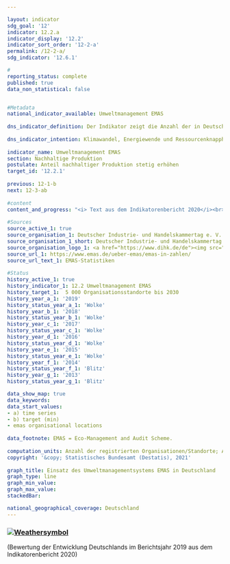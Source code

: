 ```yaml
---

layout: indicator    
sdg_goal: '12'    
indicator: 12.2.a    
indicator_display: '12.2'    
indicator_sort_order: '12-2-a'    
permalink: /12-2-a/    
sdg_indicator: '12.6.1'    

#    
reporting_status: complete    
published: true    
data_non_statistical: false    


#Metadata    
national_indicator_available: Umweltmanagement EMAS    
    
dns_indicator_definition: Der Indikator zeigt die Anzahl der in Deutschland für das Umweltmanagementsystem EMAS (Eco-Management and Audit Scheme) registrierten Standorte deutscher Organisationen.    
    
dns_indicator_intention: Klimawandel, Energiewende und Ressourcenknappheit stellen Unternehmen vor neue Herausforderungen mit der Folge, dass sie ihre betriebswirtschaftlichen Abläufe, Strukturen und Produkte entsprechend umwelt- und ressourcenschonend gestalten müssen. Das Umweltmanagementsystem EMAS bietet ein Konzept für einen systematischen betrieblichen Umweltschutz und ist mit dem Anspruch verbunden, die Umweltleistung des Organisationsstandortes stetig zu verbessern. Deshalb lautet das Ziel, bis zum Jahr 2030 insgesamt 5 000 Organisationsstandorte für das Umweltmanagement EMAS auszuweisen.    
    
indicator_name: Umweltmanagement EMAS    
section: Nachhaltige Produktion    
postulate: Anteil nachhaltiger Produktion stetig erhöhen    
target_id: '12.2.1'    
    
previous: 12-1-b    
next: 12-3-ab    
    
#content    
content_and_progress: "<i> Text aus dem Indikatorenbericht 2020</i><br><br>EMAS ist ein freiwilliges Instrument der Europäischen Union, das Organisationen jeder Größe und Branche dabei unterstützt, ihre Umweltleistung kontinuierlich zu verbessern. Eine EMAS-Zertifizierung impliziert nicht, dass eine Organisation oder ihre Produkte per se umweltfreundlicher als vergleichbare Organisationen bzw. Produkte sind. Mit EMAS ist eine Umweltberichtspflicht (sogenannte Umwelterklärung) verbunden. Diese beinhaltet die Berichterstattung zu den wesentlichen Umweltauswirkungen des betreffenden Unternehmens sowie die Datenbereitstellung zu den Themenfeldern Energie und Materialeffizienz, Emissionen, Wasser, Abfall und Flächenverbrauch/biologische Vielfalt. Die Umwelterklärung muss von den Organisationen jährlich – seit 2010 von kleinen und mittleren Unternehmen auf Antrag zweijährlich – aktualisiert werden. Die öffentliche Umwelterklärung sowie weitere interne Dokumente werden von unabhängigen, staatlich zugelassenen Umweltgutachterinnen und -gutachtern geprüft. Die Prüfung ist regelmäßig und dabei spätestens alle drei Jahre zu wiederholen. Organisationen, welche die Überprüfung erfolgreich bestehen und bei denen keine Umweltrechtsverstöße oder Beschwerden vorliegen, werden in das EMAS-Register eingetragen. Für die Qualitätssicherung ist der Umweltgutachterausschuss<sup>1</sup>  zuständig. EMAS-Organisationen und -Standorte werden durch die zuständige Industrie- und Handelskammer oder Handwerkskammer registriert und in einer öffentlich zugänglichen Datenbank beim Deutschen Industrie- und Handelskammertag gespeichert.<br><br>Methodisch ist zu beachten, dass im EMAS-Register die Anzahl der Registrierungen abgebildet wird. Teilnehmenden Organisationen steht es frei, unter einer Organisationsregistrierung mehrere Standorte aufzunehmen (Sammelregistrierung) oder Standorte einzeln registrieren zu lassen. Einige Organisationen haben zum Teil auch ihre ausländischen Standorte in Deutschland registrieren lassen oder ausländische Organisationen ihre deutschen Standorte. Diese befinden sich ebenfalls im EMAS-Register, sind jedoch bei der hier ausgewiesenen Anzahl der EMAS-Standorte nicht enthalten.<br><br>Im Jahr 2019 waren in Deutschland 2 170 EMAS-Standorte registriert. Dies entspricht einer Erhöhung um 10,8 % gegenüber 2005. Betrachtet man die Entwicklung der letzten fünf Jahre, so hat sich der Indikator im Durchschnitt leicht in Richtung des Ziels entwickelt. Bei gleichbleibender Entwicklung würde das Ziel für 2030 allerdings deutlich verfehlt werden.<br><br>Die Anzahl der Beschäftigten in den registrierten Organisationen betrug im Jahr 2019 insgesamt 988 401 Personen. Dies entsprach einer Erhöhung von 2,8 % gegenüber 2005.<br><br>Die 2 170 im Jahr 2019 registrieren EMAS-Standorte in Deutschland gehörten insgesamt 1 150 Organisationen an. Die Zahl der Organisationen ist seit 2005 um 22,9% gesunken. Darüber hinaus waren die Organisationen im Jahr 2019 sehr heterogen auf das Bundesgebiet verteilt. Die meisten waren in Baden-Württemberg (347) und Bayern (288) angesiedelt, gefolgt von Nordrhein-Westfalen (105). In Mecklenburg-Vorpommern gab es dagegen nur zwei registrierte Organisationen. Die Verteilung nach Wirtschaftszweigen im Jahr 2019 gestaltete sich wie folgt: 38,3 % der Organisationen gehörten dem Verarbeitenden Gewerbe, 9,4 % der Erbringung von sonstigen Dienstleistungen, 8,0 % dem Bereich Erziehung und Unterricht sowie 7,6 % dem Gastgewerbe an.<br><br><small><sup>1</sup>Der Umweltgutachterausschuss ist ein unabhängiges Beratungsgremium des Bundesministeriums für Umwelt, Naturschutz und nukleare Sicherheit.</small>"    
    
#Sources    
source_active_1: true                    
source_organisation_1: Deutscher Industrie- und Handelskammertag e. V. (DIHK)                    
source_organisation_1_short: Deutscher Industrie- und Handelskammertag e. V. (DIHK)                    
source_organisation_logo_1: <a href="https://www.dihk.de/de"><img src="https://g205sdgs.github.io/sdg-indicators/public/logos/dihk.png" alt=" Deutscher Industrie- und Handelskammertag e. V. (DIHK)" title="Klicken Sie hier um zu der Homepage der Organisation zu gelangen" /></a>                    
source_url_1: https://www.emas.de/ueber-emas/emas-in-zahlen/                        
source_url_text_1: EMAS-Statistiken                        
    
#Status    
history_active_1: true
history_indicator_1: 12.2 Umweltmanagement EMAS
history_target_1:  5 000 Organisationsstandorte bis 2030
history_year_a_1: '2019'                            
history_status_year_a_1: 'Wolke'
history_year_b_1: '2018'                            
history_status_year_b_1: 'Wolke'
history_year_c_1: '2017'                            
history_status_year_c_1: 'Wolke'
history_year_d_1: '2016'                            
history_status_year_d_1: 'Wolke'
history_year_e_1: '2015'                            
history_status_year_e_1: 'Wolke'
history_year_f_1: '2014'                            
history_status_year_f_1: 'Blitz'
history_year_g_1: '2013'                            
history_status_year_g_1: 'Blitz'    

data_show_map: true    
data_keywords:    
data_start_values:     
- a) time series
- b) target (min)
- emas organisational locations
    
data_footnote: EMAS = Eco-Management and Audit Scheme.    
    
computation_units: Anzahl der registrierten Organisationen/Standorte; Anzahl der Beschäftigten, in Tausend    
copyright: '&copy; Statistisches Bundesamt (Destatis), 2021'
    
graph_title: Einsatz des Umweltmanagementsystems EMAS in Deutschland    
graph_type: line    
graph_min_value:     
graph_max_value:     
stackedBar:    

national_geographical_coverage: Deutschland    
---    
```

<div>
  <div class="my-header">
    <h3>
      <a href="https://sustainabledevelopment-deutschland.github.io/status/"><img src="https://g205sdgs.github.io/sdg-indicators/public/Wettersymbole/Wolke.png" title="Der Indikator entwickelt sich zwar in die gewünschte Richtung auf das Ziel zu, bei Fortsetzung der Entwicklung würde das Ziel im Zieljahr aber um mehr als 20&nbsp;% verfehlt" alt="Weathersymbol" />
      </a>
    </h3>
  </div>
  <div class="my-header-note">
    <span> (Bewertung der Entwicklung Deutschlands im Berichtsjahr 2019 aus dem Indikatorenbericht 2020)</span>
  </div>
</div>